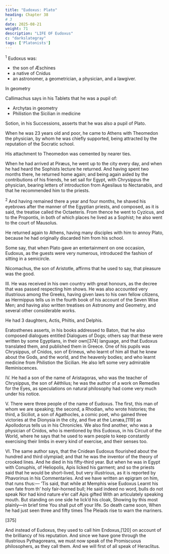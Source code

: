 ```yaml
---
title: "Eudoxus: Plato"
heading: Chapter 38
# 3
date: 2025-08-21
weight: 71
description: "LIFE OF Eudoxus"
c: "darkslategray"
tags: ['Platonists']
---
```


<sup>1</sup> Eudoxus was:
- the son of Æschines
- a native of Cnidus
- an astronomer, a geometrician, a physician, and a lawgiver.

In geometry 

Callimachus says in his Tablets that he was a pupil of:
- Archytas in geometry
- Philistion the Sicilian in medicine

Sotion, in his Successions, asserts that he was also a pupil of Plato.

When he was 23 years old and poor, he came to Athens with Theomedon the physician, by whom he was chiefly supported, being attracted by the reputation of the Socratic school. 

His attachment to Theomedon was cemented by nearer ties.

When he had arrived at Piræus, he went up to the city every day, and when he had heard the Sophists lecture he returned. And having spent two months there, he returned home again; and being again aided by the contributions of his friends, he set sail for Egypt, with Chrysippus the physician, bearing letters of introduction from Agesilaus to Nectanabis, and that he recommended him to the priests.


<sup>2</sup> And having remained there a year and four months, he shaved his eyebrows after the manner of the Egyptian priests, and composed, as it is said, the treatise called the Octaeteris. From thence he went to Cyzicus, and to the Propontis, in both of which places he lived as a Sophist; he also went to the court of Mausolus.

He returned again to Athens, having many disciples with him to annoy Plato, because he had originally discarded him from his school. 

Some say, that when Plato gave an entertainment on one occasion, Eudoxus, as the guests were very numerous, introduced the fashion of sitting in a semicircle.

Nicomachus, the son of Aristotle, affirms that he used to say, that pleasure was the good.


III. He was received in his own country with great honours, as the decree that was passed respecting him shows. He was also accounted very illustrious among the Greeks, having given laws to his own fellow citizens, as Hermippus tells us in the fourth book of his account of the Seven Wise Men; and having also written treatises on Astronomy and Geometry, and several other considerable works.

He had 3 daughters, Actis, Philtis, and Delphis.

Eratosthenes asserts, in his books addressed to Baton, that he also composed dialogues entitled Dialogues of Dogs; others say that these were written by some Egyptians, in their own[374] language, and that Eudoxus translated them, and published them in Greece. One of his pupils was Chrysippus, of Cnidos, son of Erineus, who learnt of him all that he knew about the Gods, and the world, and the heavenly bodies; and who learnt medicine from Philistion the Sicilian. He also left some very admirable Reminiscences.


IV. He had a son of the name of Aristagoras, who was the teacher of Chrysippus, the son of Aëthlius; he was the author of a work on Remedies for the Eyes, as speculations on natural philosophy had come very much under his notice.

V. There were three people of the name of Eudoxus. The first, this man of whom we are speaking; the second, a Rhodian, who wrote histories; the third, a Siciliot, a son of Agathocles, a comic poet, who gained three victories at the Dionysia in the city, and five at the Lenæa,[119] as Apollodorus tells us in his Chronicles. We also find another, who was a physician of Cnidos, who is mentioned by this Eudoxus, in his Circuit of the World, where he says that he used to warn people to keep constantly exercising their limbs in every kind of exercise, and their senses too.

VI. The same author says, that the Cnidean Eudoxus flourished about the hundred and third olympiad; and that he was the inventor of the theory of crooked lines. And he died in his fifty-third year. But when he was in Egypt with Conuphis, of Heliopolis, Apis licked his garment; and so the priests said that he would be short-lived, but very illustrious, as it is reported by Phavorinus in his Commentaries. And we have written an epigram on him, that runs thus:—
’Tis said, that while at Memphis wise Eudoxus
Learnt his own fate from th’ holy fair-horned bull;
He said indeed no word, bulls do not speak
Nor had kind nature e’er calf Apis gifted
With an articulately speaking mouth.
But standing on one side he lick’d his cloak,
Showing by this most plainly—in brief time
You shall put off your life. So death came soon,
When he had just seen three and fifty times
The Pleiads rise to warn the mariners.

[375]

And instead of Eudoxus, they used to call him Endoxus,[120] on account of the brilliancy of his reputation. And since we have gone through the illustrious Pythagoreans, we must now speak of the Promiscuous philosophers, as they call them. And we will first of all speak of Heraclitus.


